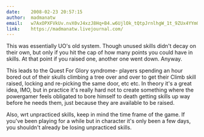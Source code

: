 ```yaml
---
date:    2008-02-23 20:57:15
author:  madmanatw
email:   w7AxOPXFVkUv.nvX0vJ4xzJ8Hq+B4.w6UjlOk_tQtpJrnlhgW_1t_9ZUx4YYmO8g==
link:    https://madmanatw.livejournal.com/
---
```


This was essentially UO's old system. Though unused skills didn't
decay on their own, but only if you hit the cap of how many points you
could have in skills. At that point if you raised one, another one
went down. Anyway.

This leads to the Quest For Glory syndrome- players spending an hour
bored out of their skulls climbing a tree over and over to get their
Climb skill raised, locking and re-picking the same door, etc etc. In
theory it's a great idea, IMO, but in practice it's really hard not to
create something where the powergamer feels obligated to bore himself
to death getting skills up way before he needs them, just because they
are available to be raised.

Also, wrt unpracticed skills, keep in mind the time frame of the
game. If you've been playing for a while but in character it's only
been a few days, you shouldn't already be losing unpracticed skills.

